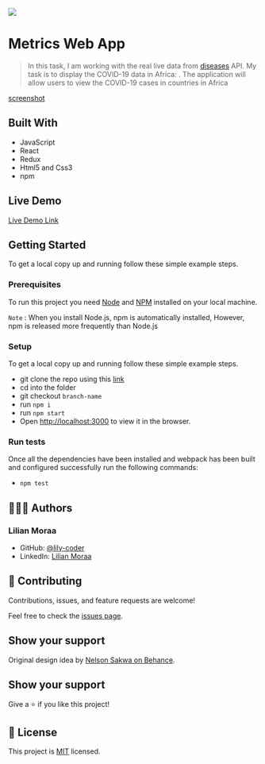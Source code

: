 ![](https://img.shields.io/badge/Microverse-blueviolet)

# Metrics Web App

> In this task, I am working with the real live data from [diseases](https://disease.sh/) API. My task is to display the COVID-19 data in Africa: . The application will allow users to view the COVID-19 cases in countries in Africa

[screenshot](./App.PNG)

## Built With

- JavaScript
- React
- Redux
- Html5 and Css3
- npm

## Live Demo

[Live Demo Link](https://metricswebapp200.herokuapp.com/)

## Getting Started

To get a local copy up and running follow these simple example steps.

### Prerequisites

To run this project you need [Node](https://nodejs.org/en/) and [NPM](https://docs.npmjs.com/about-npm-versions) installed on your local machine.

`Note` : When you install Node.js, npm is automatically installed, However, npm is released more frequently than Node.js

### Setup
To get a local copy up and running follow these simple example steps.

- git clone the repo using this [link](https://github.com/lily-coder/metrics-webapp-hub.git)
- cd into the folder
- git checkout `branch-name`
- run `npm i`
- run `npm start`
- Open [http://localhost:3000](http://localhost:3000) to view it in the browser.
### Run tests
Once all the dependencies have been installed and webpack has been built and configured successfully run the following commands:

- `npm test`
## 🙎🏾‍♂️ Authors
### Lilian Moraa

- GitHub: [@lily-coder](https://github.com/lily-coder/)
- LinkedIn: [Lilian Moraa](https://www.linkedin.com/in/lilian-moraa-99950b1b8/)
## 🤝 Contributing

Contributions, issues, and feature requests are welcome!

Feel free to check the [issues page](https://github.com/lily-coder/metrics-webapp-hub/issues).

## Show your support
Original design idea by [Nelson Sakwa on Behance](https://www.behance.net/sakwadesignstudio).

## Show your support

Give a ⭐️ if you like this project!

## 📝 License

This project is [MIT](./LICENSE) licensed.